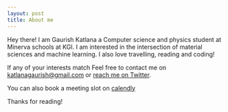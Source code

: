 ```yaml
---
layout: post
title: About me
---
```


<p class="message">
  Hey there! I am Gaurish Katlana a Computer science and physics student at Minerva schools at KGI. I am interested in the intersection of material sciences and machine learning. I also love travelling, reading and coding!
</p>

If any of your interests match Feel free to contact me on [katlanagaurish@gmail.com](mailto:katlanagaurish@gmail.com) or [reach me on Twitter](https://twitter.com/gkatlana).

You can also book a meeting slot on [calendly](https://calendly.com/gaurish/15min)

Thanks for reading!
